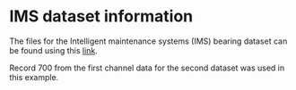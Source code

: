 # IMS dataset information

The files for the Intelligent maintenance systems (IMS) bearing dataset can be found using this [link](https://www.nasa.gov/content/prognostics-center-of-excellence-data-set-repository).

Record 700 from the first channel data for the second dataset was used in this example.
